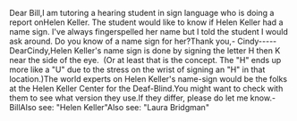 Dear Bill,I am tutoring a hearing student in sign language who is doing a report onHelen Keller. The student would like to know if Helen Keller had 
	a name sign. I've always fingerspelled her name but I told the student I 
	would ask around. Do you know of a name sign for her?Thank you,- Cindy-----DearCindy,Helen Keller's name sign is done by signing the letter H then K near the 
	side of the eye.  (Or at least that is the concept. The "H" ends up 
	more like a "U" due to the stress on the wrist of signing an "H" in that 
	location.)The world experts on Helen Keller's name-sign would be the folks at the 
	Helen Keller Center for the Deaf-Blind.You might want to check with them to see what version they use.If they differ, please do let me know.- BillAlso see: "Helen Keller"Also see: "Laura Bridgman"